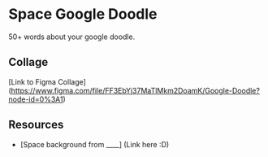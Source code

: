 # Space Google Doodle

50+ words about your google doodle.

## Collage
[Link to Figma Collage] (https://www.figma.com/file/FF3EbYj37MaTlMkm2DoamK/Google-Doodle?node-id=0%3A1)

## Resources 

* [Space background from ____] (Link here :D)
